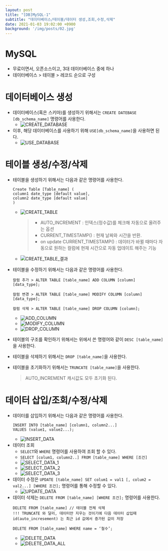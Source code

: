 ```yaml
---
layout: post
title: "[DB]MySQL-1"
subtitle: "데이터베이스/테이블/데이터 생성,조회,수정,삭제"
date: 2021-01-03 19:02:00 +0900
background: '/img/posts/02.jpg'
---
```


# MySQL
- 무료이면서, 오픈소스이고, 3대 데이터베이스 중에 하나
- 데이터베이스 > 테이블 > 레코드 순으로 구성

# 데이터베이스 생성
- 데이터베이스(혹은 스키마)를 생성하기 위해서는 `CREATE DATEBASE [db_schema_name]` 명령어를 사용한다.
    - ![CREATE_DATABASE](https://user-images.githubusercontent.com/46861704/103476001-6878b700-4df5-11eb-993c-f5cebfb68cf1.PNG)
- 이후, 해당 데이터베이스를 사용하기 위해 `USE[db_schema_name]`을 사용하면 된다.
    - ![USE_DATABASE](https://user-images.githubusercontent.com/46861704/103476013-86461c00-4df5-11eb-8b88-28fa13ff7626.PNG)

# 테이블 생성/수정/삭제
- 테이블을 생성하기 위해서는 다음과 같은 명령어를 사용한다.
    ```
    Create Table [Table_name] (
    column1 date_type [default value],
    column2 date_type [default value]
    )
    ```
    - ![CREATE_TABLE](https://user-images.githubusercontent.com/46861704/103476020-90681a80-4df5-11eb-86bd-ca2b77564d30.PNG)
        > - AUTO_INCREMENT : 인덱스(정수값)를 체크해 자동으로 올려주는 옵션
        > - CURRENT_TIMESTAMP() : 현재 날짜와 시간을 반환.
        > - on update CURRENT_TIMESTAMP() : 데이터가 바뀔 때마다 자동으로 원하는 컬럼에 현재 시간으로 자동 업데이트 해주는 기능
    - ![CREATE_TABLE_결과](https://user-images.githubusercontent.com/46861704/103476045-c73e3080-4df5-11eb-90d1-e6d8af10855f.PNG)

- 테이블을 수정하기 위해서는 다음과 같은 명령어를 사용한다.
    ```
    칼럼 추가 > ALTER TABLE [table_name] ADD COLUMN [column] [data_type];

    칼럼 변경 > ALTER TABLE [table_name] MODIFY COLUMN [column] [data_type];

    칼럼 삭제 > ALTER TABLE [table_name] DROP COLUMN [column];
    ```  
    - ![ADD_COLUMN](https://user-images.githubusercontent.com/46861704/103476047-c7d6c700-4df5-11eb-909f-3e6c465e055e.PNG)
    - ![MODIFY_COLUMN](https://user-images.githubusercontent.com/46861704/103476050-c907f400-4df5-11eb-93ec-ea76b262ec57.PNG)
    - ![DROP_COLUMN](https://user-images.githubusercontent.com/46861704/103476051-ca392100-4df5-11eb-802a-ccdb4d8b1797.PNG)
- 테이블의 구조를 확인하기 위해서는 위에서 쓴 명령어와 같이 `DESC [table_name]`을 사용한다.
- 테이블을 삭제하기 위해서는 `DROP [table_name]`을 사용한다.
- 테이블을 초기화하기 위해서는 `TRUNCATE [table_name]`을 사용한다.
    > AUTO_INCREMENT 캐시값도 모두 초기화 된다.

# 데이터 삽입/조회/수정/삭제
- 데이터를 삽입하기 위해서는 다음과 같은 명령어를 사용한다.
    ```
    INSERT INTO [table_name] [column1, column2...]
    VALUES (value1, value2...);
    ```
    - ![INSERT_DATA](https://user-images.githubusercontent.com/46861704/103476055-d1602f00-4df5-11eb-9c93-dedf9ee0eac2.PNG)
- 데이터 조회
    - `SELECT`와  `WHERE` 명령어를 사용하여 조회 할 수 있다.
    - `SELECT [colum1, column2..] FROM [table_name] WHERE [조건]`
    - ![SELECT_DATA_1](https://user-images.githubusercontent.com/46861704/103476057-d329f280-4df5-11eb-92f9-a846976b4482.PNG)
    - ![SELECT_DATA_2](https://user-images.githubusercontent.com/46861704/103476060-d4f3b600-4df5-11eb-9920-d623406fa8ab.PNG)
    - ![SELECT_DATA_3](https://user-images.githubusercontent.com/46861704/103476061-d58c4c80-4df5-11eb-80e7-8f368a9e1b2f.PNG)
- 데이터 수정은 `UPDATE [table_name] SET colum1 = val1 [, colum2 = val2...] [WHERE 조건];` 명령어를 통해 수정할 수 있다.
    - ![UPDATE_DATA](https://user-images.githubusercontent.com/46861704/103476062-d6bd7980-4df5-11eb-821f-176ed37bc45e.PNG)
- 데이터 삭제는 `DELETE FROM [table_name] [WHERE 조건];` 명령어를 사용한다.
    ```
    DELETE FROM [table_name] // 테이블 전체 삭제
    !!! TRUNCATE 와 달리, 데이터만 지우는 것이기에 다음 데이터 삽입때
    id(auto_incresement) 는 최근 id 값에서 증가된 값이 저장

    DELETE FROM [table_name] WHERE name = ‘철수’;
    ```
    - ![DELETE_DATA](https://user-images.githubusercontent.com/46861704/103476063-d91fd380-4df5-11eb-90bf-ad34f92d1025.PNG)
    - ![DELETE_DATA_ALL](https://user-images.githubusercontent.com/46861704/103476064-da510080-4df5-11eb-9106-d2d2e244d06f.PNG)



